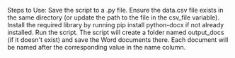 Steps to Use:
Save the script to a .py file.
Ensure the data.csv file exists in the same directory (or update the path to the file in the csv_file variable).
Install the required library by running pip install python-docx if not already installed.
Run the script.
The script will create a folder named output_docs (if it doesn't exist) and save the Word documents there. Each document will be named after the corresponding value in the name column.
